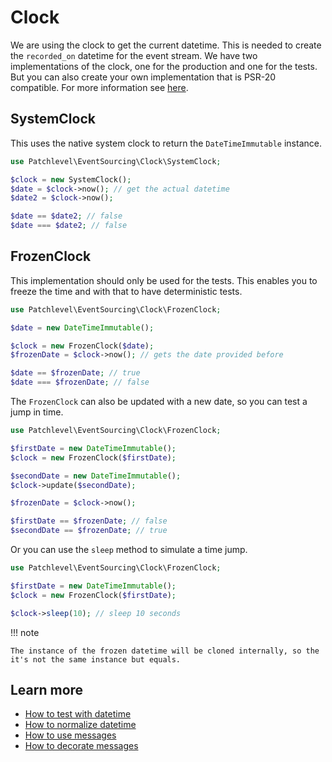 # Clock

We are using the clock to get the current datetime. This is needed to create the `recorded_on` datetime for the event stream.
We have two implementations of the clock, one for the production and one for the tests.
But you can also create your own implementation that is PSR-20 compatible.
For more information see [here](https://github.com/php-fig/fig-standards/blob/master/proposed/clock.md).

## SystemClock

This uses the native system clock to return the `DateTimeImmutable` instance.

```php
use Patchlevel\EventSourcing\Clock\SystemClock;

$clock = new SystemClock();
$date = $clock->now(); // get the actual datetime 
$date2 = $clock->now();

$date == $date2; // false
$date === $date2; // false
```
## FrozenClock

This implementation should only be used for the tests. This enables you to freeze the time and with that to have
deterministic tests.

```php
use Patchlevel\EventSourcing\Clock\FrozenClock;

$date = new DateTimeImmutable();

$clock = new FrozenClock($date);
$frozenDate = $clock->now(); // gets the date provided before 

$date == $frozenDate; // true
$date === $frozenDate; // false
```
The `FrozenClock` can also be updated with a new date, so you can test a jump in time.

```php
use Patchlevel\EventSourcing\Clock\FrozenClock;

$firstDate = new DateTimeImmutable();
$clock = new FrozenClock($firstDate);

$secondDate = new DateTimeImmutable();
$clock->update($secondDate);

$frozenDate = $clock->now();

$firstDate == $frozenDate; // false
$secondDate == $frozenDate; // true
```
Or you can use the `sleep` method to simulate a time jump.

```php
use Patchlevel\EventSourcing\Clock\FrozenClock;

$firstDate = new DateTimeImmutable();
$clock = new FrozenClock($firstDate);

$clock->sleep(10); // sleep 10 seconds
```
!!! note

    The instance of the frozen datetime will be cloned internally, so the it's not the same instance but equals.
    
## Learn more

* [How to test with datetime](testing.md)
* [How to normalize datetime](normalizer.md)
* [How to use messages](event_bus.md)
* [How to decorate messages](message_decorator.md)
